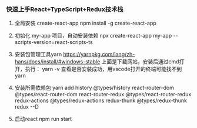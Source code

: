 ### 快速上手React+TypeScript+Redux技术栈

1. 全局安装 create-react-app
npm install -g create-react-app

2. 初始化 my-app 项目，自动安装依赖
npx create-react-app my-app --scripts-version=react-scripts-ts

3. 安装包管理工具yarn
https://yarnpkg.com/lang/zh-hans/docs/install/#windows-stable
上面是下载网站，安装后通过cmd打开，执行：
yarn -v
查看是否安装成功，用vscode打开的终端可能找不到yarn

4. 安装所需依赖包
yarn add history @types/history react-router-dom @types/react-router-dom react-router-redux @types/react-router-redux redux-actions @types/redux-actions redux-thunk @types/redux-thunk redux --D

3. 启动react
npm run start